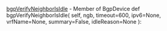 [bgpVerifyNeighborIsIdle](http://spidar101.sjc.aristanetworks.com:8081/source/xref/eos-trunk/src/BgpCommon/test/BgpDevice.py#2686) - Member of BgpDevice
     def bgpVerifyNeighborIsIdle( self, ngb, timeout=600, ipv6=None, vrfName=None,
                                  summary=False, idleReason=None ):
                                  
                                  
